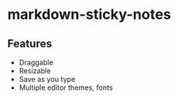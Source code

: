# markdown-sticky-notes

## Features

- Draggable
- Resizable
- Save as you type
- Multiple editor themes, fonts